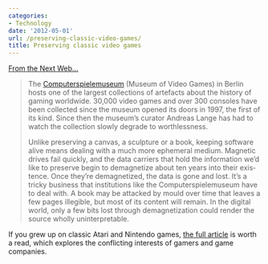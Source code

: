 ```yaml
---
categories:
- Technology
date: '2012-05-01'
url: /preserving-classic-video-games/
title: Preserving classic video games
---
```


<a href="http://thenextweb.com/insider/2012/04/22/saving-the-game-why-preserving-video-games-is-illegal/">From the Next Web...</a>

<blockquote>The <a href="http://www.computerspielemuseum.de/1210_Home.htm">Com­put­er­spiele­mu­se­um</a> (Muse­um of Video Games) in Berlin hosts one of the largest col­lec­tions of arte­facts about the his­to­ry of gam­ing world­wide. 30,000 video games and over 300 con­soles have been col­lect­ed since the muse­um opened its doors in 1997, the first of its kind. Since then the muse­um’s cura­tor Andreas Lange has had to watch the col­lec­tion slow­ly degrade to worth­less­ness.

Unlike pre­serv­ing a can­vas, a sculp­ture or a book, keep­ing soft­ware alive means deal­ing with a much more ephemer­al medi­um. Mag­net­ic dri­ves fail quick­ly, and the data car­ri­ers that hold the infor­ma­tion we’d like to pre­serve begin to demag­ne­tize about ten years into their exis­tence. Once they’re demag­ne­tized, the data is gone and lost. It’s a tricky busi­ness that insti­tu­tions like the Com­put­er­spiele­mu­se­um have to deal with. A book may be attacked by mould over time that leaves a few pages illeg­i­ble, but most of its con­tent will remain. In the dig­i­tal world, only a few bits lost through demag­ne­ti­za­tion could ren­der the source whol­ly unin­ter­pretable.</blockquote>

If you grew up on classic Atari and Nintendo games, <a href="http://thenextweb.com/insider/2012/04/22/saving-the-game-why-preserving-video-games-is-illegal/">the full article</a> is worth a read, which explores the conflicting interests of gamers and game companies.